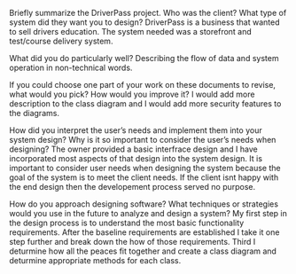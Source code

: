 Briefly summarize the DriverPass project. Who was the client? What type of system did they want you to design?
  DriverPass is a business that wanted to sell drivers education. The system needed was a storefront and test/course delivery system.

What did you do particularly well?
  Describing the flow of data and system operation in non-technical words.

If you could choose one part of your work on these documents to revise, what would you pick? How would you improve it?
  I would add more description to the class diagram and I would add more security features to the diagrams.

How did you interpret the user’s needs and implement them into your system design? Why is it so important to consider the user’s needs when designing?
  The owner provided a basic interfrace design and I have incorporated most aspects of that design into the system design. It is important to consider user needs when designing the system because the goal of the system is to meet the client needs. If the client isnt happy with the end design then the developement process served no purpose.

How do you approach designing software? What techniques or strategies would you use in the future to analyze and design a system?
  My first step in the design process is to understand the most basic functionality requirements. After the baseline requirements are established I take it one step further and break down the how of those requirements. Third I deturmine how all the peaces fit together and create a class diagram and deturmine appropriate methods for each class.
